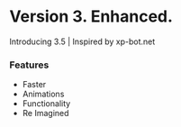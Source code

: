 # Version 3. Enhanced.
Introducing 3.5 | Inspired by xp-bot.net

### Features
- Faster
- Animations
- Functionality
- Re Imagined

